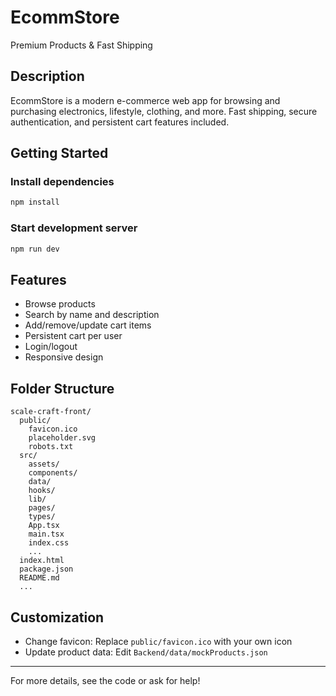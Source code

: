 # EcommStore

Premium Products & Fast Shipping

## Description
EcommStore is a modern e-commerce web app for browsing and purchasing electronics, lifestyle, clothing, and more. Fast shipping, secure authentication, and persistent cart features included.

## Getting Started

### Install dependencies
```sh
npm install
```

### Start development server
```sh
npm run dev
```

## Features
- Browse products
- Search by name and description
- Add/remove/update cart items
- Persistent cart per user
- Login/logout
- Responsive design

## Folder Structure
```
scale-craft-front/
  public/
    favicon.ico
    placeholder.svg
    robots.txt
  src/
    assets/
    components/
    data/
    hooks/
    lib/
    pages/
    types/
    App.tsx
    main.tsx
    index.css
    ...
  index.html
  package.json
  README.md
  ...
```

## Customization
- Change favicon: Replace `public/favicon.ico` with your own icon
- Update product data: Edit `Backend/data/mockProducts.json`

---

For more details, see the code or ask for help!
